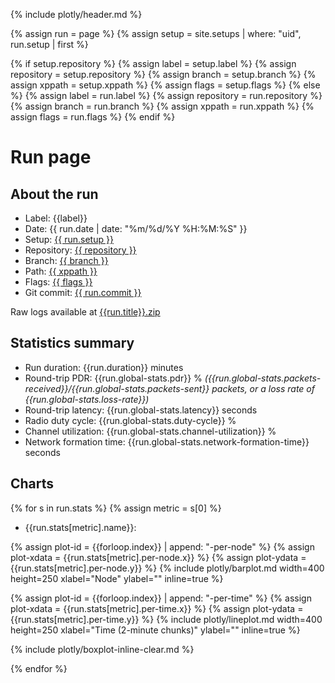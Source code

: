 {% include plotly/header.md %}

{% assign run = page %}
{% assign setup = site.setups | where: "uid", run.setup | first %}

{% if setup.repository %}
{% assign label = setup.label %}
{% assign repository = setup.repository %}
{% assign branch = setup.branch %}
{% assign xppath = setup.xppath %}
{% assign flags = setup.flags %}
{% else %}
{% assign label = run.label %}
{% assign repository = run.repository %}
{% assign branch = run.branch %}
{% assign xppath = run.xppath %}
{% assign flags = run.flags %}
{% endif %}

# Run page

## About the run
* Label: {{label}}
* Date: {{ run.date | date: "%m/%d/%Y %H:%M:%S" }}
* Setup: [{{ run.setup }}]({{setup.url}})
* Repository: [{{ repository }}](https://github.com/{{repository}})
* Branch: [{{ branch }}](https://github.com/{{repository}}/tree/{{branch}})
* Path: [{{ xppath }}](https://github.com/{{repository}}/tree/{{branch}}/{{xppath}})
* Flags: [{{ flags }}](https://github.com/{{repository}}/tree/{{branch}}/{{xppath}}/Makefile)
* Git commit: [{{ run.commit }}](https://github.com/{{repository}}/tree/{{run.commit}})

Raw logs available at [{{run.title}}.zip](/logs/{{run.title}}.zip)

## Statistics summary

* Run duration: {{run.duration}} minutes
* Round-trip PDR: {{run.global-stats.pdr}} % *({{run.global-stats.packets-received}}/{{run.global-stats.packets-sent}} packets, or a loss rate of {{run.global-stats.loss-rate}})*
* Round-trip latency: {{run.global-stats.latency}} seconds
* Radio duty cycle: {{run.global-stats.duty-cycle}} %
* Channel utilization: {{run.global-stats.channel-utilization}} %
* Network formation time: {{run.global-stats.network-formation-time}} seconds

## Charts

{% for s in run.stats %}
{% assign metric = s[0] %}
* {{run.stats[metric].name}}:

{% assign plot-id = {{forloop.index}} | append: "-per-node" %}
{% assign plot-xdata = {{run.stats[metric].per-node.x}} %}
{% assign plot-ydata = {{run.stats[metric].per-node.y}} %}
{% include plotly/barplot.md width=400 height=250 xlabel="Node" ylabel="" inline=true %}

{% assign plot-id = {{forloop.index}} | append: "-per-time" %}
{% assign plot-xdata = {{run.stats[metric].per-time.x}} %}
{% assign plot-ydata = {{run.stats[metric].per-time.y}} %}
{% include plotly/lineplot.md width=400 height=250 xlabel="Time (2-minute chunks)" ylabel="" inline=true %}

{% include plotly/boxplot-inline-clear.md %}

{% endfor %}
